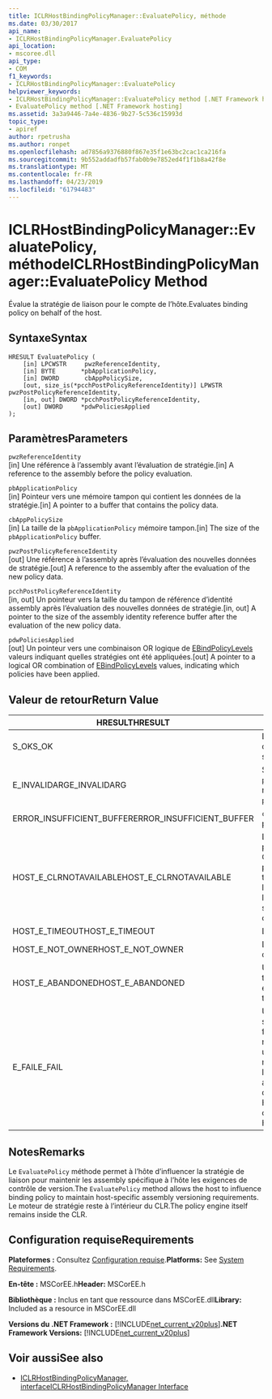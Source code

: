 ```yaml
---
title: ICLRHostBindingPolicyManager::EvaluatePolicy, méthode
ms.date: 03/30/2017
api_name:
- ICLRHostBindingPolicyManager.EvaluatePolicy
api_location:
- mscoree.dll
api_type:
- COM
f1_keywords:
- ICLRHostBindingPolicyManager::EvaluatePolicy
helpviewer_keywords:
- ICLRHostBindingPolicyManager::EvaluatePolicy method [.NET Framework hosting]
- EvaluatePolicy method [.NET Framework hosting]
ms.assetid: 3a3a9446-7a4e-4836-9b27-5c536c15993d
topic_type:
- apiref
author: rpetrusha
ms.author: ronpet
ms.openlocfilehash: ad7856a9376880f867e35f1e63bc2cac1ca216fa
ms.sourcegitcommit: 9b552addadfb57fab0b9e7852ed4f1f1b8a42f8e
ms.translationtype: MT
ms.contentlocale: fr-FR
ms.lasthandoff: 04/23/2019
ms.locfileid: "61794483"
---
```

# <a name="iclrhostbindingpolicymanagerevaluatepolicy-method"></a><span data-ttu-id="5ca5d-102">ICLRHostBindingPolicyManager::EvaluatePolicy, méthode</span><span class="sxs-lookup"><span data-stu-id="5ca5d-102">ICLRHostBindingPolicyManager::EvaluatePolicy Method</span></span>
<span data-ttu-id="5ca5d-103">Évalue la stratégie de liaison pour le compte de l’hôte.</span><span class="sxs-lookup"><span data-stu-id="5ca5d-103">Evaluates binding policy on behalf of the host.</span></span>  
  
## <a name="syntax"></a><span data-ttu-id="5ca5d-104">Syntaxe</span><span class="sxs-lookup"><span data-stu-id="5ca5d-104">Syntax</span></span>  
  
```  
HRESULT EvaluatePolicy (  
    [in] LPCWSTR     pwzReferenceIdentity,  
    [in] BYTE       *pbApplicationPolicy,  
    [in] DWORD       cbAppPolicySize,  
    [out, size_is(*pcchPostPolicyReferenceIdentity)] LPWSTR pwzPostPolicyReferenceIdentity,  
    [in, out] DWORD *pcchPostPolicyReferenceIdentity,  
    [out] DWORD     *pdwPoliciesApplied  
);  
```  
  
## <a name="parameters"></a><span data-ttu-id="5ca5d-105">Paramètres</span><span class="sxs-lookup"><span data-stu-id="5ca5d-105">Parameters</span></span>  
 `pwzReferenceIdentity`  
 <span data-ttu-id="5ca5d-106">[in] Une référence à l’assembly avant l’évaluation de stratégie.</span><span class="sxs-lookup"><span data-stu-id="5ca5d-106">[in] A reference to the assembly before the policy evaluation.</span></span>  
  
 `pbApplicationPolicy`  
 <span data-ttu-id="5ca5d-107">[in] Pointeur vers une mémoire tampon qui contient les données de la stratégie.</span><span class="sxs-lookup"><span data-stu-id="5ca5d-107">[in] A pointer to a buffer that contains the policy data.</span></span>  
  
 `cbAppPolicySize`  
 <span data-ttu-id="5ca5d-108">[in] La taille de la `pbApplicationPolicy` mémoire tampon.</span><span class="sxs-lookup"><span data-stu-id="5ca5d-108">[in] The size of the `pbApplicationPolicy` buffer.</span></span>  
  
 `pwzPostPolicyReferenceIdentity`  
 <span data-ttu-id="5ca5d-109">[out] Une référence à l’assembly après l’évaluation des nouvelles données de stratégie.</span><span class="sxs-lookup"><span data-stu-id="5ca5d-109">[out] A reference to the assembly after the evaluation of the new policy data.</span></span>  
  
 `pcchPostPolicyReferenceIdentity`  
 <span data-ttu-id="5ca5d-110">[in, out] Un pointeur vers la taille du tampon de référence d’identité assembly après l’évaluation des nouvelles données de stratégie.</span><span class="sxs-lookup"><span data-stu-id="5ca5d-110">[in, out] A pointer to the size of the assembly identity reference buffer after the evaluation of the new policy data.</span></span>  
  
 `pdwPoliciesApplied`  
 <span data-ttu-id="5ca5d-111">[out] Un pointeur vers une combinaison OR logique de [EBindPolicyLevels](../../../../docs/framework/unmanaged-api/hosting/ebindpolicylevels-enumeration.md) valeurs indiquant quelles stratégies ont été appliquées.</span><span class="sxs-lookup"><span data-stu-id="5ca5d-111">[out] A pointer to a logical OR combination of [EBindPolicyLevels](../../../../docs/framework/unmanaged-api/hosting/ebindpolicylevels-enumeration.md) values, indicating which policies have been applied.</span></span>  
  
## <a name="return-value"></a><span data-ttu-id="5ca5d-112">Valeur de retour</span><span class="sxs-lookup"><span data-stu-id="5ca5d-112">Return Value</span></span>  
  
|<span data-ttu-id="5ca5d-113">HRESULT</span><span class="sxs-lookup"><span data-stu-id="5ca5d-113">HRESULT</span></span>|<span data-ttu-id="5ca5d-114">Description</span><span class="sxs-lookup"><span data-stu-id="5ca5d-114">Description</span></span>|  
|-------------|-----------------|  
|<span data-ttu-id="5ca5d-115">S_OK</span><span class="sxs-lookup"><span data-stu-id="5ca5d-115">S_OK</span></span>|<span data-ttu-id="5ca5d-116">L’évaluation s’est terminée correctement.</span><span class="sxs-lookup"><span data-stu-id="5ca5d-116">The evaluation completed successfully.</span></span>|  
|<span data-ttu-id="5ca5d-117">E_INVALIDARG</span><span class="sxs-lookup"><span data-stu-id="5ca5d-117">E_INVALIDARG</span></span>|<span data-ttu-id="5ca5d-118">Soit `pwzReferenceIdentity` ou `pbApplicationPolicy` est une référence null.</span><span class="sxs-lookup"><span data-stu-id="5ca5d-118">Either `pwzReferenceIdentity` or `pbApplicationPolicy` is a null reference.</span></span>|  
|<span data-ttu-id="5ca5d-119">ERROR_INSUFFICIENT_BUFFER</span><span class="sxs-lookup"><span data-stu-id="5ca5d-119">ERROR_INSUFFICIENT_BUFFER</span></span>|<span data-ttu-id="5ca5d-120">`cbAppPolicySize` est trop petit.</span><span class="sxs-lookup"><span data-stu-id="5ca5d-120">`cbAppPolicySize` is too small.</span></span>|  
|<span data-ttu-id="5ca5d-121">HOST_E_CLRNOTAVAILABLE</span><span class="sxs-lookup"><span data-stu-id="5ca5d-121">HOST_E_CLRNOTAVAILABLE</span></span>|<span data-ttu-id="5ca5d-122">Le common language runtime (CLR) n’a pas été chargé dans un processus ou le CLR est dans un état dans lequel il ne peut pas exécuter le code managé ou traiter l’appel avec succès.</span><span class="sxs-lookup"><span data-stu-id="5ca5d-122">The common language runtime (CLR) has not been loaded into a process, or the CLR is in a state in which it cannot run managed code or process the call successfully.</span></span>|  
|<span data-ttu-id="5ca5d-123">HOST_E_TIMEOUT</span><span class="sxs-lookup"><span data-stu-id="5ca5d-123">HOST_E_TIMEOUT</span></span>|<span data-ttu-id="5ca5d-124">L’appel a expiré.</span><span class="sxs-lookup"><span data-stu-id="5ca5d-124">The call timed out.</span></span>|  
|<span data-ttu-id="5ca5d-125">HOST_E_NOT_OWNER</span><span class="sxs-lookup"><span data-stu-id="5ca5d-125">HOST_E_NOT_OWNER</span></span>|<span data-ttu-id="5ca5d-126">L’appelant ne possède pas le verrou.</span><span class="sxs-lookup"><span data-stu-id="5ca5d-126">The caller does not own the lock.</span></span>|  
|<span data-ttu-id="5ca5d-127">HOST_E_ABANDONED</span><span class="sxs-lookup"><span data-stu-id="5ca5d-127">HOST_E_ABANDONED</span></span>|<span data-ttu-id="5ca5d-128">Un événement a été annulé alors qu’un thread bloqué ou Fibre l’attendait.</span><span class="sxs-lookup"><span data-stu-id="5ca5d-128">An event was canceled while a blocked thread or fiber was waiting on it.</span></span>|  
|<span data-ttu-id="5ca5d-129">E_FAIL</span><span class="sxs-lookup"><span data-stu-id="5ca5d-129">E_FAIL</span></span>|<span data-ttu-id="5ca5d-130">Une défaillance catastrophique inconnue s’est produite.</span><span class="sxs-lookup"><span data-stu-id="5ca5d-130">An unknown catastrophic failure occurred.</span></span> <span data-ttu-id="5ca5d-131">Une fois une méthode retourne E_FAIL, le CLR n’est plus utilisable au sein du processus.</span><span class="sxs-lookup"><span data-stu-id="5ca5d-131">After a method returns E_FAIL, the CLR is no longer usable within the process.</span></span> <span data-ttu-id="5ca5d-132">Les appels suivants aux méthodes d’hébergement retournent HOST_E_CLRNOTAVAILABLE.</span><span class="sxs-lookup"><span data-stu-id="5ca5d-132">Subsequent calls to hosting methods return HOST_E_CLRNOTAVAILABLE.</span></span>|  
  
## <a name="remarks"></a><span data-ttu-id="5ca5d-133">Notes</span><span class="sxs-lookup"><span data-stu-id="5ca5d-133">Remarks</span></span>  
 <span data-ttu-id="5ca5d-134">Le `EvaluatePolicy` méthode permet à l’hôte d’influencer la stratégie de liaison pour maintenir les assembly spécifique à l’hôte les exigences de contrôle de version.</span><span class="sxs-lookup"><span data-stu-id="5ca5d-134">The `EvaluatePolicy` method allows the host to influence binding policy to maintain host-specific assembly versioning requirements.</span></span> <span data-ttu-id="5ca5d-135">Le moteur de stratégie reste à l’intérieur du CLR.</span><span class="sxs-lookup"><span data-stu-id="5ca5d-135">The policy engine itself remains inside the CLR.</span></span>  
  
## <a name="requirements"></a><span data-ttu-id="5ca5d-136">Configuration requise</span><span class="sxs-lookup"><span data-stu-id="5ca5d-136">Requirements</span></span>  
 <span data-ttu-id="5ca5d-137">**Plateformes :** Consultez [Configuration requise](../../../../docs/framework/get-started/system-requirements.md).</span><span class="sxs-lookup"><span data-stu-id="5ca5d-137">**Platforms:** See [System Requirements](../../../../docs/framework/get-started/system-requirements.md).</span></span>  
  
 <span data-ttu-id="5ca5d-138">**En-tête :** MSCorEE.h</span><span class="sxs-lookup"><span data-stu-id="5ca5d-138">**Header:** MSCorEE.h</span></span>  
  
 <span data-ttu-id="5ca5d-139">**Bibliothèque :** Inclus en tant que ressource dans MSCorEE.dll</span><span class="sxs-lookup"><span data-stu-id="5ca5d-139">**Library:** Included as a resource in MSCorEE.dll</span></span>  
  
 <span data-ttu-id="5ca5d-140">**Versions du .NET Framework :** [!INCLUDE[net_current_v20plus](../../../../includes/net-current-v20plus-md.md)]</span><span class="sxs-lookup"><span data-stu-id="5ca5d-140">**.NET Framework Versions:** [!INCLUDE[net_current_v20plus](../../../../includes/net-current-v20plus-md.md)]</span></span>  
  
## <a name="see-also"></a><span data-ttu-id="5ca5d-141">Voir aussi</span><span class="sxs-lookup"><span data-stu-id="5ca5d-141">See also</span></span>

- [<span data-ttu-id="5ca5d-142">ICLRHostBindingPolicyManager, interface</span><span class="sxs-lookup"><span data-stu-id="5ca5d-142">ICLRHostBindingPolicyManager Interface</span></span>](../../../../docs/framework/unmanaged-api/hosting/iclrhostbindingpolicymanager-interface.md)
